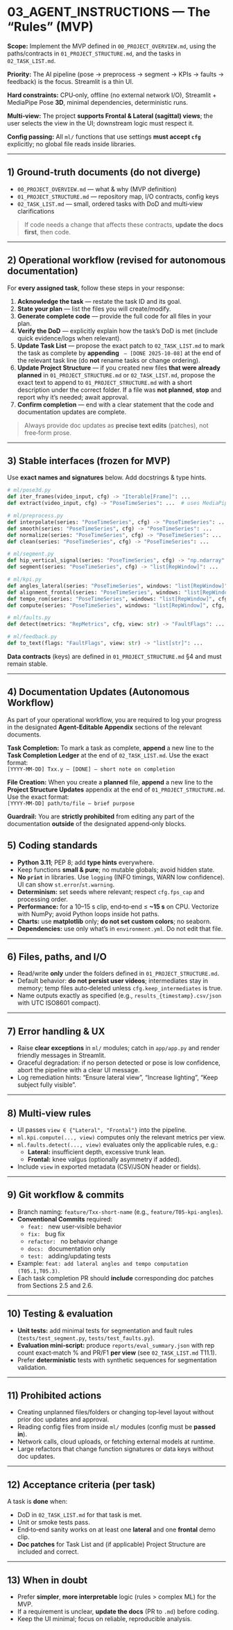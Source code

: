 # 03_AGENT_INSTRUCTIONS — The “Rules” (MVP)

**Scope:** Implement the MVP defined in `00_PROJECT_OVERVIEW.md`, using the paths/contracts in `01_PROJECT_STRUCTURE.md`, and the tasks in `02_TASK_LIST.md`.

**Priority:** The AI pipeline (pose → preprocess → segment → KPIs → faults → feedback) is the focus. Streamlit is a thin UI.

**Hard constraints:** CPU‑only, offline (no external network I/O), Streamlit + MediaPipe Pose **3D**, minimal dependencies, deterministic runs.

**Multi‑view:** The project **supports Frontal & Lateral (sagittal) views**; the user selects the view in the UI; downstream logic must respect it.

**Config passing:** All `ml/` functions that use settings **must accept `cfg`** explicitly; no global file reads inside libraries.

---

## 1) Ground‑truth documents (do not diverge)
- `00_PROJECT_OVERVIEW.md` — what & why (MVP definition)
- `01_PROJECT_STRUCTURE.md` — repository map, I/O contracts, config keys
- `02_TASK_LIST.md` — small, ordered tasks with DoD and multi‑view clarifications

> If code needs a change that affects these contracts, **update the docs first**, then code.

---

## 2) Operational workflow (revised for autonomous documentation)
For **every assigned task**, follow these steps in your response:

1. **Acknowledge the task** — restate the task ID and its goal.
2. **State your plan** — list the files you will create/modify.
3. **Generate complete code** — provide the full code for all files in your plan.
4. **Verify the DoD** — explicitly explain how the task’s DoD is met (include quick evidence/logs when relevant).
5. **Update Task List** — propose the exact patch to `02_TASK_LIST.md` to mark the task as complete by **appending** ` — [DONE 2025-10-08]` at the end of the relevant task line (do **not** rename tasks or change ordering).
6. **Update Project Structure** — if you created new files **that were already planned** in `01_PROJECT_STRUCTURE.md` or `02_TASK_LIST.md`, propose the exact text to append to `01_PROJECT_STRUCTURE.md` with a short description under the correct folder. If a file was **not planned**, **stop** and report why it’s needed; await approval.
7. **Confirm completion** — end with a clear statement that the code and documentation updates are complete.

> Always provide doc updates as **precise text edits** (patches), not free‑form prose.

---

## 3) Stable interfaces (frozen for MVP)
Use **exact names and signatures** below. Add docstrings & type hints.

```python
# ml/pose3d.py
def iter_frames(video_input, cfg) -> "Iterable[Frame]": ...
def extract(video_input, cfg) -> "PoseTimeSeries": ...  # uses MediaPipe Tasks Pose Landmarker 3D

# ml/preprocess.py
def interpolate(series: "PoseTimeSeries", cfg) -> "PoseTimeSeries": ...
def smooth(series: "PoseTimeSeries", cfg) -> "PoseTimeSeries": ...
def normalize(series: "PoseTimeSeries", cfg) -> "PoseTimeSeries": ...
def clean(series: "PoseTimeSeries", cfg) -> "PoseTimeSeries": ...

# ml/segment.py
def hip_vertical_signal(series: "PoseTimeSeries", cfg) -> "np.ndarray": ...
def segment(series: "PoseTimeSeries", cfg) -> "list[RepWindow]": ...

# ml/kpi.py
def angles_lateral(series: "PoseTimeSeries", windows: "list[RepWindow]", cfg) -> "list[dict]": ...
def alignment_frontal(series: "PoseTimeSeries", windows: "list[RepWindow]", cfg) -> "list[dict]": ...
def tempo_rom(series: "PoseTimeSeries", windows: "list[RepWindow]", cfg) -> "list[dict]": ...
def compute(series: "PoseTimeSeries", windows: "list[RepWindow]", cfg, view: str) -> "list[RepMetrics]": ...

# ml/faults.py
def detect(metrics: "RepMetrics", cfg, view: str) -> "FaultFlags": ...

# ml/feedback.py
def to_text(flags: "FaultFlags", view: str) -> "list[str]": ...
```

**Data contracts** (keys) are defined in `01_PROJECT_STRUCTURE.md` §4 and must remain stable.

---

## 4) Documentation Updates (Autonomous Workflow)
As part of your operational workflow, you are required to log your progress in the designated **Agent‑Editable Appendix** sections of the relevant documents.

**Task Completion:** To mark a task as complete, **append** a new line to the **Task Completion Ledger** at the end of `02_TASK_LIST.md`. Use the exact format:  
`[YYYY-MM-DD] Txx.y — [DONE] — short note on completion`

**File Creation:** When you create a **planned** file, **append** a new line to the **Project Structure Updates** appendix at the end of `01_PROJECT_STRUCTURE.md`. Use the exact format:  
`[YYYY-MM-DD] path/to/file — brief purpose`

**Guardrail:** You are **strictly prohibited** from editing any part of the documentation **outside** of the designated append‑only blocks.



## 5) Coding standards
- **Python 3.11**; PEP 8; add **type hints** everywhere.
- Keep functions **small & pure**; no mutable globals; avoid hidden state.
- **No `print`** in libraries. Use `logging` (INFO timings, WARN low confidence). UI can show `st.error`/`st.warning`.
- **Determinism:** set seeds where relevant; respect `cfg.fps_cap` and processing order.
- **Performance:** for a 10–15 s clip, end‑to‑end ≤ **~15 s** on CPU. Vectorize with NumPy; avoid Python loops inside hot paths.
- **Charts:** use **matplotlib** only; **do not set custom colors**; no seaborn.
- **Dependencies:** use only what’s in `environment.yml`. Do not edit that file.

---

## 6) Files, paths, and I/O
- Read/write **only** under the folders defined in `01_PROJECT_STRUCTURE.md`.
- Default behavior: **do not persist user videos**; intermediates stay in memory; temp files auto‑deleted unless `cfg.keep_intermediates` is true.
- Name outputs exactly as specified (e.g., `results_{timestamp}.csv/json` with UTC ISO8601 compact).

---

## 7) Error handling & UX
- Raise **clear exceptions** in `ml/` modules; catch in `app/app.py` and render friendly messages in Streamlit.
- Graceful degradation: if no person detected or pose is low confidence, abort the pipeline with a clear UI message.
- Log remediation hints: “Ensure lateral view”, “Increase lighting”, “Keep subject fully visible”.

---

## 8) Multi‑view rules
- UI passes `view ∈ {"Lateral", "Frontal"}` into the pipeline.
- `ml.kpi.compute(..., view)` computes only the relevant metrics per view.
- `ml.faults.detect(..., view)` evaluates only the applicable rules, e.g.:
  - **Lateral:** insufficient depth, excessive trunk lean.
  - **Frontal:** knee valgus (optionally asymmetry if added).
- Include `view` in exported metadata (CSV/JSON header or fields).

---

## 9) Git workflow & commits
- Branch naming: `feature/Txx-short-name` (e.g., `feature/T05-kpi-angles`).
- **Conventional Commits** required:
  - `feat: ` new user‑visible behavior
  - `fix: ` bug fix
  - `refactor: ` no behavior change
  - `docs: ` documentation only
  - `test: ` adding/updating tests
- Example: `feat: add lateral angles and tempo computation (T05.1,T05.3)`.
- Each task completion PR should **include** corresponding doc patches from Sections 2.5 and 2.6.

---

## 10) Testing & evaluation
- **Unit tests:** add minimal tests for segmentation and fault rules (`tests/test_segment.py`, `tests/test_faults.py`).
- **Evaluation mini‑script:** produce `reports/eval_summary.json` with rep count exact‑match % and PR/F1 **per view** (see `02_TASK_LIST.md` T11.1).
- Prefer **deterministic** tests with synthetic sequences for segmentation validation.

---

## 11) Prohibited actions
- Creating unplanned files/folders or changing top‑level layout without prior doc updates and approval.
- Reading config files from inside `ml/` modules (config must be **passed in**).
- Network calls, cloud uploads, or fetching external models at runtime.
- Large refactors that change function signatures or data keys without doc updates.

---

## 12) Acceptance criteria (per task)
A task is **done** when:
- DoD in `02_TASK_LIST.md` for that task is met.
- Unit or smoke tests pass.
- End‑to‑end sanity works on at least one **lateral** and one **frontal** demo clip.
- **Doc patches** for Task List and (if applicable) Project Structure are included and correct.

---

## 13) When in doubt
- Prefer **simpler**, **more interpretable** logic (rules > complex ML) for the MVP.
- If a requirement is unclear, **update the docs** (PR to `.md`) before coding.
- Keep the UI minimal; focus on reliable, reproducible analysis.
